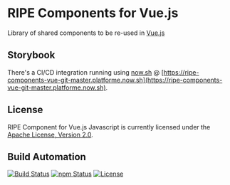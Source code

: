 # RIPE Components for Vue.js

Library of shared components to be re-used in [Vue.js](https://vuejs.org/)

## Storybook

There's a CI/CD integration running using [now.sh](https://zeit.co) @ [https://ripe-components-vue-git-master.platforme.now.sh](https://ripe-components-vue-git-master.platforme.now.sh).

## License

RIPE Component for Vue.js Javascript is currently licensed under the [Apache License, Version 2.0](http://www.apache.org/licenses/).

## Build Automation

[![Build Status](https://travis-ci.org/ripe-tech/ripe-components-vue.svg?branch=master)](https://travis-ci.org/ripe-tech/ripe-components-vue)
[![npm Status](https://img.shields.io/npm/v/ripe-components-vue.svg)](https://www.npmjs.com/package/ripe-components-vue)
[![License](https://img.shields.io/badge/license-Apache%202.0-blue.svg)](https://www.apache.org/licenses/)
